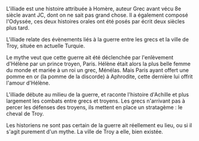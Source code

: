 L'illiade est une histoire attribuée à Homère, auteur Grec avant vécu 8e siècle avant JC, dont on ne sait pas grand chose. Il a également composé l'Odyssée, ces deux histoires orales ont été posés par écrit deux siècles plus tard.

L'illiade relate des évènements liés à la guerre entre les grecs et la ville de Troy, située en actuelle Turquie. 

Le mythe veut que cette guerre ait été déclenchée par l'enlèvement d'Hélène par un prince troyen, Paris. Hélène était alors la plus belle femme du monde et mariée à un roi un grec, Ménélas. Mais Paris ayant offert une pomme en or (la pomme de la discorde) à Aphrodite, cette dernière lui offrit l'amour d'Hélène.

L'illiade débute au milieu de la guerre, et raconte l'histoire d'Achille et plus largement les combats entre grecs et troyens. Les grecs n'arrivant pas à percer les défenses des troyens, ils mettent en place un stratagème : le cheval de Troy.

Les historiens ne sont pas certain de la guerre ait réellement eu lieu, ou si il s'agit purement d'un mythe. La ville de Troy a elle, bien existée.
